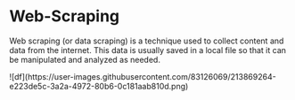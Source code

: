# Web-Scraping

<p>Web scraping (or data scraping) is a technique used to collect content and data from the internet. This data is usually saved in a local file so that it can be manipulated and analyzed as needed.</p>
![df](https://user-images.githubusercontent.com/83126069/213869264-e223de5c-3a2a-4972-80b6-0c181aab810d.png)
